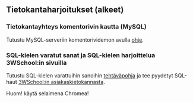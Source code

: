 ## Tietokantaharjoitukset (alkeet)

### Tietokantayhteys komentorivin kautta (MySQL)

Tutustu MySQL-serveriin komentorividemon avulla [ohje](./mysql.html).

### SQL-kielen varatut sanat ja SQL-kielen harjoittelua 3WSchool:in sivuilla

Tutustu SQL-kielen varattuihin sanoihin [tehtäväpohja](../docs/SQL_harjoitus_1_pohja.pdf) ja tee pyydetyt SQL-haut
[3WSchool:in asiakaskietokannasta](https://www.w3schools.com/sql/trysql.asp?filename=trysql_select_all). 

Huom! käytä selaimena Chromea!
